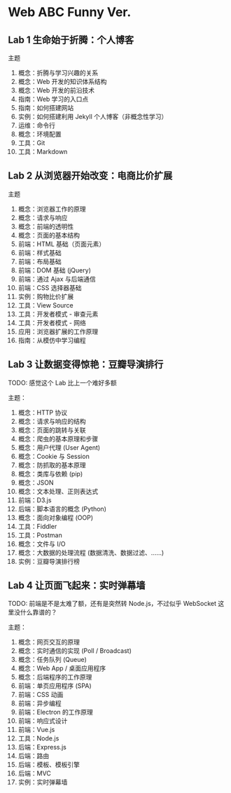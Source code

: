 # Web ABC Funny Ver.

## Lab 1 生命始于折腾：个人博客

主题
1. 概念：折腾与学习兴趣的关系
2. 概念：Web 开发的知识体系结构
3. 概念：Web 开发的前沿技术
4. 指南：Web 学习的入口点
5. 指南：如何搭建网站
6. 实例：如何搭建利用 Jekyll 个人博客（非概念性学习）
7. 运维：命令行
8. 概念：环境配置
9. 工具：Git
10. 工具：Markdown

## Lab 2 从浏览器开始改变：电商比价扩展

主题
1. 概念：浏览器工作的原理
2. 概念：请求与响应
3. 概念：前端的透明性
4. 概念：页面的基本结构
5. 前端：HTML 基础（页面元素）
6. 前端：样式基础
7. 前端：布局基础
8. 前端：DOM 基础 (jQuery)
9. 前端：通过 Ajax 与后端通信
10. 前端：CSS 选择器基础
11. 实例：购物比价扩展
12. 工具：View Source
13. 工具：开发者模式 - 审查元素
14. 工具：开发者模式 - 网络
15. 应用：浏览器扩展的工作原理
16. 指南：从模仿中学习编程

## Lab 3 让数据变得惊艳：豆瓣导演排行

TODO: 感觉这个 Lab 比上一个难好多额

主题：
1. 概念：HTTP 协议
2. 概念：请求与响应的结构
3. 概念：页面的跳转与关联
4. 概念：爬虫的基本原理和步骤
5. 概念：用户代理 (User Agent)
6. 概念：Cookie 与 Session
7. 概念：防抓取的基本原理
8. 概念：类库与依赖 (pip)
9. 概念：JSON
10. 概念：文本处理、正则表达式
11. 前端：D3.js
12. 后端：脚本语言的概念 (Python)
13. 概念：面向对象编程 (OOP)
14. 工具：Fiddler
15. 工具：Postman
16. 概念：文件与 I/O
17. 概念：大数据的处理流程 (数据清洗、数据过滤、……)
18. 实例：豆瓣导演排行榜

## Lab 4 让页面飞起来：实时弹幕墙

TODO: 前端是不是太难了额，还有是突然转 Node.js，不过似乎 WebSocket 这里没什么靠谱的？

主题：
1. 概念：网页交互的原理
2. 概念：实时通信的实现 (Poll / Broadcast)
3. 概念：任务队列 (Queue)
4. 概念：Web App / 桌面应用程序
4. 概念：后端程序的工作原理
5. 前端：单页应用程序 (SPA)
6. 前端：CSS 动画
7. 前端：异步编程
8. 前端：Electron 的工作原理
9. 前端：响应式设计
10. 前端：Vue.js
10. 工具：Node.js 
11. 后端：Express.js
12. 后端：路由
13. 后端：模板、模板引擎
14. 后端：MVC
15. 实例：实时弹幕墙
